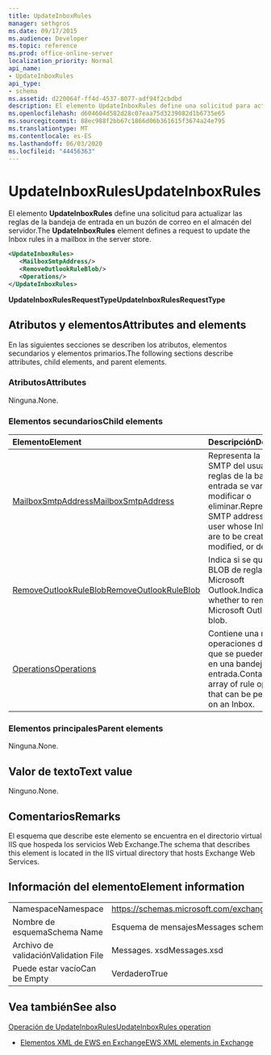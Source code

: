 ```yaml
---
title: UpdateInboxRules
manager: sethgros
ms.date: 09/17/2015
ms.audience: Developer
ms.topic: reference
ms.prod: office-online-server
localization_priority: Normal
api_name:
- UpdateInboxRules
api_type:
- schema
ms.assetid: d220064f-ff4d-4537-8077-adf94f2cbdbd
description: El elemento UpdateInboxRules define una solicitud para actualizar las reglas de la bandeja de entrada en un buzón de correo en el almacén del servidor.
ms.openlocfilehash: d604604d582d28c07eaa75d3239082d1b6735e65
ms.sourcegitcommit: 88ec988f2bb67c1866d06b361615f3674a24e795
ms.translationtype: MT
ms.contentlocale: es-ES
ms.lasthandoff: 06/03/2020
ms.locfileid: "44456363"
---
```

# <a name="updateinboxrules"></a><span data-ttu-id="390e0-103">UpdateInboxRules</span><span class="sxs-lookup"><span data-stu-id="390e0-103">UpdateInboxRules</span></span>

<span data-ttu-id="390e0-104">El elemento **UpdateInboxRules** define una solicitud para actualizar las reglas de la bandeja de entrada en un buzón de correo en el almacén del servidor.</span><span class="sxs-lookup"><span data-stu-id="390e0-104">The **UpdateInboxRules** element defines a request to update the Inbox rules in a mailbox in the server store.</span></span> 
  
```XML
<UpdateInboxRules>
   <MailboxSmtpAddress/>
   <RemoveOutlookRuleBlob/>
   <Operations/>
</UpdateInboxRules>
```

 <span data-ttu-id="390e0-105">**UpdateInboxRulesRequestType**</span><span class="sxs-lookup"><span data-stu-id="390e0-105">**UpdateInboxRulesRequestType**</span></span>
## <a name="attributes-and-elements"></a><span data-ttu-id="390e0-106">Atributos y elementos</span><span class="sxs-lookup"><span data-stu-id="390e0-106">Attributes and elements</span></span>

<span data-ttu-id="390e0-107">En las siguientes secciones se describen los atributos, elementos secundarios y elementos primarios.</span><span class="sxs-lookup"><span data-stu-id="390e0-107">The following sections describe attributes, child elements, and parent elements.</span></span>
  
### <a name="attributes"></a><span data-ttu-id="390e0-108">Atributos</span><span class="sxs-lookup"><span data-stu-id="390e0-108">Attributes</span></span>

<span data-ttu-id="390e0-109">Ninguna.</span><span class="sxs-lookup"><span data-stu-id="390e0-109">None.</span></span>
  
### <a name="child-elements"></a><span data-ttu-id="390e0-110">Elementos secundarios</span><span class="sxs-lookup"><span data-stu-id="390e0-110">Child elements</span></span>

|<span data-ttu-id="390e0-111">**Elemento**</span><span class="sxs-lookup"><span data-stu-id="390e0-111">**Element**</span></span>|<span data-ttu-id="390e0-112">**Descripción**</span><span class="sxs-lookup"><span data-stu-id="390e0-112">**Description**</span></span>|
|:-----|:-----|
|[<span data-ttu-id="390e0-113">MailboxSmtpAddress</span><span class="sxs-lookup"><span data-stu-id="390e0-113">MailboxSmtpAddress</span></span>](mailboxsmtpaddress.md) <br/> |<span data-ttu-id="390e0-114">Representa la dirección SMTP del usuario cuyas reglas de la bandeja de entrada se van a crear, modificar o eliminar.</span><span class="sxs-lookup"><span data-stu-id="390e0-114">Represents the SMTP address of the user whose Inbox rules are to be created, modified, or deleted.</span></span>  <br/> |
|[<span data-ttu-id="390e0-115">RemoveOutlookRuleBlob</span><span class="sxs-lookup"><span data-stu-id="390e0-115">RemoveOutlookRuleBlob</span></span>](removeoutlookruleblob.md) <br/> |<span data-ttu-id="390e0-116">Indica si se quita el BLOB de reglas de Microsoft Outlook.</span><span class="sxs-lookup"><span data-stu-id="390e0-116">Indicates whether to remove the Microsoft Outlook rule blob.</span></span>  <br/> |
|[<span data-ttu-id="390e0-117">Operations</span><span class="sxs-lookup"><span data-stu-id="390e0-117">Operations</span></span>](operations.md) <br/> |<span data-ttu-id="390e0-118">Contiene una matriz de operaciones de regla que se pueden realizar en una bandeja de entrada.</span><span class="sxs-lookup"><span data-stu-id="390e0-118">Contains an array of rule operations that can be performed on an Inbox.</span></span>  <br/> |
   
### <a name="parent-elements"></a><span data-ttu-id="390e0-119">Elementos principales</span><span class="sxs-lookup"><span data-stu-id="390e0-119">Parent elements</span></span>

<span data-ttu-id="390e0-120">Ninguna.</span><span class="sxs-lookup"><span data-stu-id="390e0-120">None.</span></span>
  
## <a name="text-value"></a><span data-ttu-id="390e0-121">Valor de texto</span><span class="sxs-lookup"><span data-stu-id="390e0-121">Text value</span></span>

<span data-ttu-id="390e0-122">Ninguno.</span><span class="sxs-lookup"><span data-stu-id="390e0-122">None.</span></span>
  
## <a name="remarks"></a><span data-ttu-id="390e0-123">Comentarios</span><span class="sxs-lookup"><span data-stu-id="390e0-123">Remarks</span></span>

<span data-ttu-id="390e0-124">El esquema que describe este elemento se encuentra en el directorio virtual IIS que hospeda los servicios Web Exchange.</span><span class="sxs-lookup"><span data-stu-id="390e0-124">The schema that describes this element is located in the IIS virtual directory that hosts Exchange Web Services.</span></span>
  
## <a name="element-information"></a><span data-ttu-id="390e0-125">Información del elemento</span><span class="sxs-lookup"><span data-stu-id="390e0-125">Element information</span></span>

|||
|:-----|:-----|
|<span data-ttu-id="390e0-126">Namespace</span><span class="sxs-lookup"><span data-stu-id="390e0-126">Namespace</span></span>  <br/> |https://schemas.microsoft.com/exchange/services/2006/messages  <br/> |
|<span data-ttu-id="390e0-127">Nombre de esquema</span><span class="sxs-lookup"><span data-stu-id="390e0-127">Schema Name</span></span>  <br/> |<span data-ttu-id="390e0-128">Esquema de mensajes</span><span class="sxs-lookup"><span data-stu-id="390e0-128">Messages schema</span></span>  <br/> |
|<span data-ttu-id="390e0-129">Archivo de validación</span><span class="sxs-lookup"><span data-stu-id="390e0-129">Validation File</span></span>  <br/> |<span data-ttu-id="390e0-130">Messages. xsd</span><span class="sxs-lookup"><span data-stu-id="390e0-130">Messages.xsd</span></span>  <br/> |
|<span data-ttu-id="390e0-131">Puede estar vacío</span><span class="sxs-lookup"><span data-stu-id="390e0-131">Can be Empty</span></span>  <br/> |<span data-ttu-id="390e0-132">Verdadero</span><span class="sxs-lookup"><span data-stu-id="390e0-132">True</span></span>  <br/> |
   
## <a name="see-also"></a><span data-ttu-id="390e0-133">Vea también</span><span class="sxs-lookup"><span data-stu-id="390e0-133">See also</span></span>



[<span data-ttu-id="390e0-134">Operación de UpdateInboxRules</span><span class="sxs-lookup"><span data-stu-id="390e0-134">UpdateInboxRules operation</span></span>](updateinboxrules-operation.md)


- [<span data-ttu-id="390e0-135">Elementos XML de EWS en Exchange</span><span class="sxs-lookup"><span data-stu-id="390e0-135">EWS XML elements in Exchange</span></span>](ews-xml-elements-in-exchange.md)

